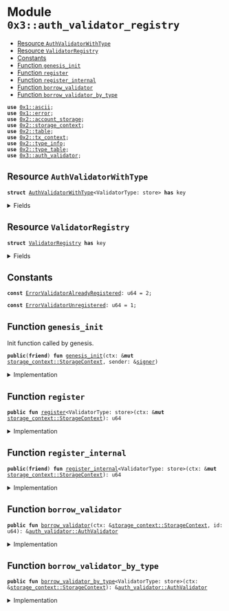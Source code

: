 
<a name="0x3_auth_validator_registry"></a>

# Module `0x3::auth_validator_registry`



-  [Resource `AuthValidatorWithType`](#0x3_auth_validator_registry_AuthValidatorWithType)
-  [Resource `ValidatorRegistry`](#0x3_auth_validator_registry_ValidatorRegistry)
-  [Constants](#@Constants_0)
-  [Function `genesis_init`](#0x3_auth_validator_registry_genesis_init)
-  [Function `register`](#0x3_auth_validator_registry_register)
-  [Function `register_internal`](#0x3_auth_validator_registry_register_internal)
-  [Function `borrow_validator`](#0x3_auth_validator_registry_borrow_validator)
-  [Function `borrow_validator_by_type`](#0x3_auth_validator_registry_borrow_validator_by_type)


<pre><code><b>use</b> <a href="../../moveos/moveos-stdlib/move-stdlib/doc/ascii.md#0x1_ascii">0x1::ascii</a>;
<b>use</b> <a href="../../moveos/moveos-stdlib/move-stdlib/doc/error.md#0x1_error">0x1::error</a>;
<b>use</b> <a href="../../moveos/moveos-stdlib/moveos-stdlib/doc/account_storage.md#0x2_account_storage">0x2::account_storage</a>;
<b>use</b> <a href="../../moveos/moveos-stdlib/moveos-stdlib/doc/storage_context.md#0x2_storage_context">0x2::storage_context</a>;
<b>use</b> <a href="../../moveos/moveos-stdlib/moveos-stdlib/doc/table.md#0x2_table">0x2::table</a>;
<b>use</b> <a href="../../moveos/moveos-stdlib/moveos-stdlib/doc/tx_context.md#0x2_tx_context">0x2::tx_context</a>;
<b>use</b> <a href="../../moveos/moveos-stdlib/moveos-stdlib/doc/type_info.md#0x2_type_info">0x2::type_info</a>;
<b>use</b> <a href="../../moveos/moveos-stdlib/moveos-stdlib/doc/type_table.md#0x2_type_table">0x2::type_table</a>;
<b>use</b> <a href="auth_validator.md#0x3_auth_validator">0x3::auth_validator</a>;
</code></pre>



<a name="0x3_auth_validator_registry_AuthValidatorWithType"></a>

## Resource `AuthValidatorWithType`



<pre><code><b>struct</b> <a href="auth_validator_registry.md#0x3_auth_validator_registry_AuthValidatorWithType">AuthValidatorWithType</a>&lt;ValidatorType: store&gt; <b>has</b> key
</code></pre>



<details>
<summary>Fields</summary>


<dl>
<dt>
<code>id: u64</code>
</dt>
<dd>

</dd>
</dl>


</details>

<a name="0x3_auth_validator_registry_ValidatorRegistry"></a>

## Resource `ValidatorRegistry`



<pre><code><b>struct</b> <a href="auth_validator_registry.md#0x3_auth_validator_registry_ValidatorRegistry">ValidatorRegistry</a> <b>has</b> key
</code></pre>



<details>
<summary>Fields</summary>


<dl>
<dt>
<code>validator_num: u64</code>
</dt>
<dd>
How many validators are registered
</dd>
<dt>
<code>validators: <a href="../../moveos/moveos-stdlib/moveos-stdlib/doc/table.md#0x2_table_Table">table::Table</a>&lt;u64, <a href="auth_validator.md#0x3_auth_validator_AuthValidator">auth_validator::AuthValidator</a>&gt;</code>
</dt>
<dd>

</dd>
<dt>
<code>validators_with_type: <a href="../../moveos/moveos-stdlib/moveos-stdlib/doc/type_table.md#0x2_type_table_TypeTable">type_table::TypeTable</a></code>
</dt>
<dd>

</dd>
</dl>


</details>

<a name="@Constants_0"></a>

## Constants


<a name="0x3_auth_validator_registry_ErrorValidatorAlreadyRegistered"></a>



<pre><code><b>const</b> <a href="auth_validator_registry.md#0x3_auth_validator_registry_ErrorValidatorAlreadyRegistered">ErrorValidatorAlreadyRegistered</a>: u64 = 2;
</code></pre>



<a name="0x3_auth_validator_registry_ErrorValidatorUnregistered"></a>



<pre><code><b>const</b> <a href="auth_validator_registry.md#0x3_auth_validator_registry_ErrorValidatorUnregistered">ErrorValidatorUnregistered</a>: u64 = 1;
</code></pre>



<a name="0x3_auth_validator_registry_genesis_init"></a>

## Function `genesis_init`

Init function called by genesis.


<pre><code><b>public</b>(<b>friend</b>) <b>fun</b> <a href="auth_validator_registry.md#0x3_auth_validator_registry_genesis_init">genesis_init</a>(ctx: &<b>mut</b> <a href="../../moveos/moveos-stdlib/moveos-stdlib/doc/storage_context.md#0x2_storage_context_StorageContext">storage_context::StorageContext</a>, sender: &<a href="../../moveos/moveos-stdlib/move-stdlib/doc/signer.md#0x1_signer">signer</a>)
</code></pre>



<details>
<summary>Implementation</summary>


<pre><code><b>public</b>(<b>friend</b>) <b>fun</b> <a href="auth_validator_registry.md#0x3_auth_validator_registry_genesis_init">genesis_init</a>(ctx: &<b>mut</b> StorageContext, sender: &<a href="../../moveos/moveos-stdlib/move-stdlib/doc/signer.md#0x1_signer">signer</a>){
    <b>let</b> registry = <a href="auth_validator_registry.md#0x3_auth_validator_registry_ValidatorRegistry">ValidatorRegistry</a> {
        validator_num: 0,
        validators: <a href="../../moveos/moveos-stdlib/moveos-stdlib/doc/table.md#0x2_table_new">table::new</a>(<a href="../../moveos/moveos-stdlib/moveos-stdlib/doc/storage_context.md#0x2_storage_context_tx_context_mut">storage_context::tx_context_mut</a>(ctx)),
        validators_with_type: <a href="../../moveos/moveos-stdlib/moveos-stdlib/doc/type_table.md#0x2_type_table_new">type_table::new</a>(<a href="../../moveos/moveos-stdlib/moveos-stdlib/doc/storage_context.md#0x2_storage_context_tx_context_mut">storage_context::tx_context_mut</a>(ctx)),
    };
    <a href="../../moveos/moveos-stdlib/moveos-stdlib/doc/account_storage.md#0x2_account_storage_global_move_to">account_storage::global_move_to</a>(ctx, sender, registry);
}
</code></pre>



</details>

<a name="0x3_auth_validator_registry_register"></a>

## Function `register`



<pre><code><b>public</b> <b>fun</b> <a href="auth_validator_registry.md#0x3_auth_validator_registry_register">register</a>&lt;ValidatorType: store&gt;(ctx: &<b>mut</b> <a href="../../moveos/moveos-stdlib/moveos-stdlib/doc/storage_context.md#0x2_storage_context_StorageContext">storage_context::StorageContext</a>): u64
</code></pre>



<details>
<summary>Implementation</summary>


<pre><code><b>public</b> <b>fun</b> <a href="auth_validator_registry.md#0x3_auth_validator_registry_register">register</a>&lt;ValidatorType: store&gt;(ctx: &<b>mut</b> StorageContext) : u64{
    <a href="auth_validator_registry.md#0x3_auth_validator_registry_register_internal">register_internal</a>&lt;ValidatorType&gt;(ctx)
}
</code></pre>



</details>

<a name="0x3_auth_validator_registry_register_internal"></a>

## Function `register_internal`



<pre><code><b>public</b>(<b>friend</b>) <b>fun</b> <a href="auth_validator_registry.md#0x3_auth_validator_registry_register_internal">register_internal</a>&lt;ValidatorType: store&gt;(ctx: &<b>mut</b> <a href="../../moveos/moveos-stdlib/moveos-stdlib/doc/storage_context.md#0x2_storage_context_StorageContext">storage_context::StorageContext</a>): u64
</code></pre>



<details>
<summary>Implementation</summary>


<pre><code><b>public</b>(<b>friend</b>) <b>fun</b> <a href="auth_validator_registry.md#0x3_auth_validator_registry_register_internal">register_internal</a>&lt;ValidatorType: store&gt;(ctx: &<b>mut</b> StorageContext) : u64{
    <b>let</b> <a href="../../moveos/moveos-stdlib/moveos-stdlib/doc/type_info.md#0x2_type_info">type_info</a> = <a href="../../moveos/moveos-stdlib/moveos-stdlib/doc/type_info.md#0x2_type_info_type_of">type_info::type_of</a>&lt;ValidatorType&gt;();
    <b>let</b> module_address = <a href="../../moveos/moveos-stdlib/moveos-stdlib/doc/type_info.md#0x2_type_info_account_address">type_info::account_address</a>(&<a href="../../moveos/moveos-stdlib/moveos-stdlib/doc/type_info.md#0x2_type_info">type_info</a>);
    //TODO consider change <a href="../../moveos/moveos-stdlib/moveos-stdlib/doc/type_info.md#0x2_type_info_module_name">type_info::module_name</a> <b>to</b> <a href="../../moveos/moveos-stdlib/move-stdlib/doc/ascii.md#0x1_ascii_String">ascii::String</a>.
    <b>let</b> module_name = std::ascii::string(<a href="../../moveos/moveos-stdlib/moveos-stdlib/doc/type_info.md#0x2_type_info_module_name">type_info::module_name</a>(&<a href="../../moveos/moveos-stdlib/moveos-stdlib/doc/type_info.md#0x2_type_info">type_info</a>));

    <b>let</b> registry = <a href="../../moveos/moveos-stdlib/moveos-stdlib/doc/account_storage.md#0x2_account_storage_global_borrow_mut">account_storage::global_borrow_mut</a>&lt;<a href="auth_validator_registry.md#0x3_auth_validator_registry_ValidatorRegistry">ValidatorRegistry</a>&gt;(ctx, @rooch_framework);
    <b>let</b> id = registry.validator_num;

    <b>assert</b>!(!<a href="../../moveos/moveos-stdlib/moveos-stdlib/doc/type_table.md#0x2_type_table_contains">type_table::contains</a>&lt;<a href="auth_validator_registry.md#0x3_auth_validator_registry_AuthValidatorWithType">AuthValidatorWithType</a>&lt;ValidatorType&gt;&gt;(&registry.validators_with_type), <a href="../../moveos/moveos-stdlib/move-stdlib/doc/error.md#0x1_error_already_exists">error::already_exists</a>(<a href="auth_validator_registry.md#0x3_auth_validator_registry_ErrorValidatorAlreadyRegistered">ErrorValidatorAlreadyRegistered</a>));

    <b>let</b> validator_with_type = <a href="auth_validator_registry.md#0x3_auth_validator_registry_AuthValidatorWithType">AuthValidatorWithType</a>&lt;ValidatorType&gt;{
        id,
    };
    <a href="../../moveos/moveos-stdlib/moveos-stdlib/doc/type_table.md#0x2_type_table_add">type_table::add</a>(&<b>mut</b> registry.validators_with_type, validator_with_type);

    <b>let</b> validator = <a href="auth_validator.md#0x3_auth_validator_new_auth_validator">auth_validator::new_auth_validator</a>(
        id,
        module_address,
        module_name,
    );
    <a href="../../moveos/moveos-stdlib/moveos-stdlib/doc/table.md#0x2_table_add">table::add</a>(&<b>mut</b> registry.validators, id, validator);

    registry.validator_num = registry.validator_num + 1;
    id
}
</code></pre>



</details>

<a name="0x3_auth_validator_registry_borrow_validator"></a>

## Function `borrow_validator`



<pre><code><b>public</b> <b>fun</b> <a href="auth_validator_registry.md#0x3_auth_validator_registry_borrow_validator">borrow_validator</a>(ctx: &<a href="../../moveos/moveos-stdlib/moveos-stdlib/doc/storage_context.md#0x2_storage_context_StorageContext">storage_context::StorageContext</a>, id: u64): &<a href="auth_validator.md#0x3_auth_validator_AuthValidator">auth_validator::AuthValidator</a>
</code></pre>



<details>
<summary>Implementation</summary>


<pre><code><b>public</b> <b>fun</b> <a href="auth_validator_registry.md#0x3_auth_validator_registry_borrow_validator">borrow_validator</a>(ctx: &StorageContext, id: u64): &AuthValidator {
    <b>let</b> registry = <a href="../../moveos/moveos-stdlib/moveos-stdlib/doc/account_storage.md#0x2_account_storage_global_borrow">account_storage::global_borrow</a>&lt;<a href="auth_validator_registry.md#0x3_auth_validator_registry_ValidatorRegistry">ValidatorRegistry</a>&gt;(ctx, @rooch_framework);
    <a href="../../moveos/moveos-stdlib/moveos-stdlib/doc/table.md#0x2_table_borrow">table::borrow</a>(&registry.validators, id)
}
</code></pre>



</details>

<a name="0x3_auth_validator_registry_borrow_validator_by_type"></a>

## Function `borrow_validator_by_type`



<pre><code><b>public</b> <b>fun</b> <a href="auth_validator_registry.md#0x3_auth_validator_registry_borrow_validator_by_type">borrow_validator_by_type</a>&lt;ValidatorType: store&gt;(ctx: &<a href="../../moveos/moveos-stdlib/moveos-stdlib/doc/storage_context.md#0x2_storage_context_StorageContext">storage_context::StorageContext</a>): &<a href="auth_validator.md#0x3_auth_validator_AuthValidator">auth_validator::AuthValidator</a>
</code></pre>



<details>
<summary>Implementation</summary>


<pre><code><b>public</b> <b>fun</b> <a href="auth_validator_registry.md#0x3_auth_validator_registry_borrow_validator_by_type">borrow_validator_by_type</a>&lt;ValidatorType: store&gt;(ctx: &StorageContext): &AuthValidator {
    <b>let</b> registry = <a href="../../moveos/moveos-stdlib/moveos-stdlib/doc/account_storage.md#0x2_account_storage_global_borrow">account_storage::global_borrow</a>&lt;<a href="auth_validator_registry.md#0x3_auth_validator_registry_ValidatorRegistry">ValidatorRegistry</a>&gt;(ctx, @rooch_framework);
    <b>assert</b>!(<a href="../../moveos/moveos-stdlib/moveos-stdlib/doc/type_table.md#0x2_type_table_contains">type_table::contains</a>&lt;<a href="auth_validator_registry.md#0x3_auth_validator_registry_AuthValidatorWithType">AuthValidatorWithType</a>&lt;ValidatorType&gt;&gt;(&registry.validators_with_type), <a href="../../moveos/moveos-stdlib/move-stdlib/doc/error.md#0x1_error_not_found">error::not_found</a>(<a href="auth_validator_registry.md#0x3_auth_validator_registry_ErrorValidatorUnregistered">ErrorValidatorUnregistered</a>));
    <b>let</b> validator_with_type = <a href="../../moveos/moveos-stdlib/moveos-stdlib/doc/type_table.md#0x2_type_table_borrow">type_table::borrow</a>&lt;<a href="auth_validator_registry.md#0x3_auth_validator_registry_AuthValidatorWithType">AuthValidatorWithType</a>&lt;ValidatorType&gt;&gt;(&registry.validators_with_type);
    <b>assert</b>!(<a href="../../moveos/moveos-stdlib/moveos-stdlib/doc/table.md#0x2_table_contains">table::contains</a>(&registry.validators, validator_with_type.id), <a href="../../moveos/moveos-stdlib/move-stdlib/doc/error.md#0x1_error_not_found">error::not_found</a>(<a href="auth_validator_registry.md#0x3_auth_validator_registry_ErrorValidatorUnregistered">ErrorValidatorUnregistered</a>));
    <a href="../../moveos/moveos-stdlib/moveos-stdlib/doc/table.md#0x2_table_borrow">table::borrow</a>(&registry.validators, validator_with_type.id)
}
</code></pre>



</details>
